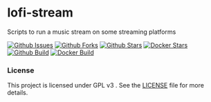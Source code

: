 # lofi-stream
Scripts to run a music stream on some streaming platforms

[![Github Issues](https://img.shields.io/github/issues/ForumPlayer/lofi-stream)](https://github.com/ForumPlayer/lofi-stream/issues)
[![Github Forks](https://img.shields.io/github/forks/ForumPlayer/lofi-stream)](https://github.com/ForumPlayer/lofi-stream/forks)
[![Github Stars](https://img.shields.io/github/stars/ForumPlayer/lofi-stream)](https://github.com/ForumPlayer/lofi-stream/stargazers)
[![Docker Stars](https://img.shields.io/docker/stars/forumplayer/lofi-stream)](https://hub.docker.com/repository/docker/forumplayer/lofi-stream/)
[![Github Build](https://img.shields.io/github/workflow/status/ForumPlayer/lofi-stream/Docker)](https://github.com/ForumPlayer/lofi-stream/actions/workflows/docker-publish.yml)
[![Docker Build](https://img.shields.io/docker/cloud/build/forumplayer/lofi-stream)](https://hub.docker.com/repository/docker/forumplayer/lofi-stream/builds)
###  License
This project is licensed under GPL v3 . See the [LICENSE](LICENSE.md) file for more
details.
